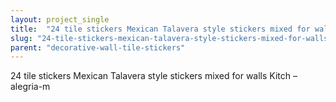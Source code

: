 ```yaml
---
layout: project_single
title:  "24 tile stickers Mexican Talavera style stickers mixed for walls Kitchen bathroom Stair decals SB20"
slug: "24-tile-stickers-mexican-talavera-style-stickers-mixed-for-walls-kitchen-bathroom-stair-decals-sb20"
parent: "decorative-wall-tile-stickers"
---
```

24 tile stickers Mexican Talavera style stickers mixed for walls Kitch – alegria-m